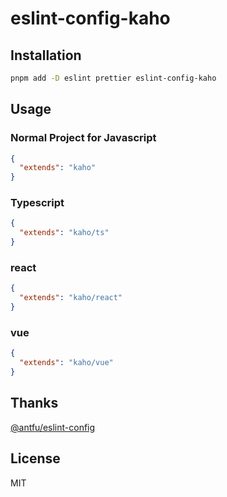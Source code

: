 # eslint-config-kaho

## Installation

```bash
pnpm add -D eslint prettier eslint-config-kaho
```

## Usage

### Normal Project for Javascript

```json
{
  "extends": "kaho"
}
```

### Typescript

```json
{
  "extends": "kaho/ts"
}
```

### react

```json
{
  "extends": "kaho/react"
}
```

### vue

```json
{
  "extends": "kaho/vue"
}
```

## Thanks

[@antfu/eslint-config](https://github.com/antfu/eslint-config)

## License

MIT
